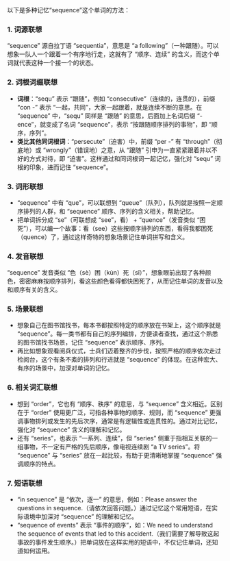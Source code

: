 以下是多种记忆“sequence”这个单词的方法：

### 1. 词源联想
“sequence” 源自拉丁语 “sequentia”，意思是 “a following”（一种跟随）。可以想象一队人一个跟着一个有序地行走，这就有了 “顺序、连续” 的含义，而这个单词就代表这种一个接一个的状态。

### 2. 词根词缀联想
 - **词根**：“sequ” 表示 “跟随”，例如 “consecutive”（连续的，连贯的），前缀 “con -” 表示 “一起，共同”，大家一起跟着，就是连续不断的意思。在 “sequence” 中，“sequ” 同样是 “跟随” 的意思，后面加上名词后缀 “-ence”，就变成了名词 “sequence”，表示 “按跟随顺序排列的事物”，即 “顺序，序列”。 
 - **类比其他同词根词**：“persecute”（迫害）中，前缀 “per -” 有 “through”（彻底地）或 “wrongly”（错误地）之意，从 “跟随” 引申为一直紧紧跟着并以不好的方式对待，即 “迫害”。这样通过和同词根词一起记忆，强化对 “sequ” 词根的印象，进而记住 “sequence”。

### 3. 词形联想
 - “sequence” 中有 “que”，可以联想到 “queue”（队列），队列就是按照一定顺序排列的人群，和 “sequence” 顺序、序列的含义相关，帮助记忆。
 - 把单词拆分成 “se”（可联想成 “see”，看） + “quence”（发音类似 “困死”），可以编一个故事：看（see）这些按顺序排列的东西，看得我都困死（quence）了，通过这样奇特的想象场景记住单词拼写和含义。

### 4. 发音联想
“sequence” 发音类似 “色（sè）困（kùn）死（sǐ）”，想象眼前出现了各种颜色，密密麻麻按顺序排列，看这些颜色看得都快困死了，从而记住单词的发音以及和顺序有关的含义。

### 5. 场景联想
 - 想象自己在图书馆找书，每本书都按照特定的顺序放在书架上，这个顺序就是 “sequence”。每一类书都有自己的序列编排，方便读者查找，通过这个熟悉的图书馆找书场景，记住 “sequence” 表示顺序、序列。
 - 再比如想象观看阅兵仪式，士兵们迈着整齐的步伐，按照严格的顺序依次走过检阅台，这个有条不紊的排列和行进就是 “sequence” 的体现。在这种宏大、有序的场景中，加深对单词的记忆。

### 6. 相关词汇联想
 - 想到 “order”，它也有 “顺序、秩序” 的意思，与 “sequence” 含义相近。区别在于 “order” 使用更广泛，可指各种事物的顺序、规则，而 “sequence” 更强调事物排列或发生的先后次序，通常是有逻辑性或连贯性的。通过对比记忆，强化对 “sequence” 含义的理解和记忆。
 - 还有 “series”，也表示 “一系列、连续”，但 “series” 侧重于指相互关联的一组事物，不一定有严格的先后顺序，像电视连续剧 “a TV series”。将 “sequence” 与 “series” 放在一起比较，有助于更清晰地掌握 “sequence” 强调顺序的特点。

### 7. 短语联想
 - “in sequence” 是 “依次，逐一” 的意思，例如：Please answer the questions in sequence.（请依次回答问题。）通过记忆这个常用短语，在实际语境中加深对 “sequence” 的理解和记忆。
 - “sequence of events” 表示 “事件的顺序”，如：We need to understand the sequence of events that led to this accident.（我们需要了解导致这起事故的事件发生顺序。）把单词放在这样实用的短语中，不仅记住单词，还知道如何运用。 